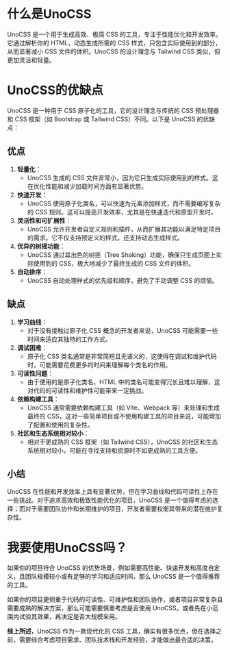 # 什么是UnoCSS
UnoCSS 是一个用于生成高效、极简 CSS 的工具，专注于性能优化和开发效率。它通过解析你的 HTML，动态生成所需的 CSS 样式，只包含实际使用到的部分，从而显著减小 CSS 文件的体积。UnoCSS 的设计理念与 Tailwind CSS 类似，但更加灵活和轻量。

# UnoCSS的优缺点
UnoCSS 是一种用于 CSS 原子化的工具，它的设计理念与传统的 CSS 预处理器和 CSS 框架（如 Bootstrap 或 Tailwind CSS）不同。以下是 UnoCSS 的优缺点：

## 优点
1. **轻量化**：
    - UnoCSS 生成的 CSS 文件非常小，因为它只生成实际使用到的样式。这在优化性能和减少加载时间方面有显著优势。
2. **快速开发**：
    - UnoCSS 使用原子化类名，可以快速为元素添加样式，而不需要编写复杂的 CSS 规则。这可以提高开发效率，尤其是在快速迭代和原型开发时。
3. **灵活性和可扩展性**：
    - UnoCSS 允许开发者自定义规则和插件，从而扩展其功能以满足特定项目的需求。它不仅支持预定义的样式，还支持动态生成样式。
4. **优异的树摇功能**：
    - UnoCSS 通过其出色的树摇（Tree Shaking）功能，确保只生成页面上实际使用到的 CSS，极大地减少了最终生成的 CSS 文件的体积。
5. **自动排序**：
    - UnoCSS 自动处理样式的优先级和顺序，避免了手动调整 CSS 的烦恼。

## 缺点
1. **学习曲线**：
    - 对于没有接触过原子化 CSS 概念的开发者来说，UnoCSS 可能需要一些时间来适应其独特的工作方式。
2. **调试困难**：
    - 原子化 CSS 类名通常是非常简短且无语义的，这使得在调试和维护代码时，可能需要花费更多的时间来理解每个类名的作用。
3. **可读性问题**：
    - 由于使用的是原子化类名，HTML 中的类名可能变得冗长且难以理解，这对代码的可读性和维护性可能带来一定挑战。
4. **依赖构建工具**：
    - UnoCSS 通常需要依赖构建工具（如 Vite、Webpack 等）来处理和生成最终的 CSS，这对一些简单项目或不使用构建工具的项目来说，可能增加了配置和使用的复杂性。
5. **社区和生态系统相对较小**：
    - 相对于更成熟的 CSS 框架（如 Tailwind CSS），UnoCSS 的社区和生态系统相对较小，可能在寻找支持和资源时不如更成熟的工具方便。

## 小结
UnoCSS 在性能和开发效率上具有显著优势，但在学习曲线和代码可读性上存在一些挑战。对于追求高效和极致性能优化的项目，UnoCSS 是一个值得考虑的选择；而对于需要团队协作和长期维护的项目，开发者需要权衡其带来的潜在维护复杂性。

# 我要使用UnoCSS吗？
<font style="color:#0e0e0e;">如果你的项目符合 UnoCSS 的优势场景，例如需要高性能、快速开发和高度自定义，且团队规模较小或有足够的学习和适应时间，那么 UnoCSS 是一个值得推荐的工具。</font>

<font style="color:#0e0e0e;">如果你的项目更侧重于代码的可读性、可维护性和团队协作，或者项目非常复杂且需要成熟的解决方案，那么可能需要慎重考虑是否使用 UnoCSS，或者先在小范围内试验其效果，再决定是否大规模采用。</font>

**<font style="color:#0e0e0e;">综上所述</font>**<font style="color:#0e0e0e;">，UnoCSS 作为一款现代化的 CSS 工具，确实有很多优点，但在选择之前，需要综合考虑项目需求、团队技术栈和开发经验，才能做出最合适的决策。</font>


